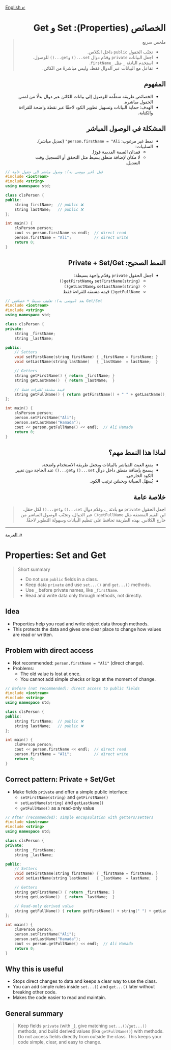 
<a id="arabic"></a>
[English ↙](#english)
<div dir="rtl" style="text-align: right">

# الخصائص (Properties): Set و Get

> ملخص سريع
> - تجنّب الحقول `public` داخل الكلاس.
> - اجعل البيانات `private` وقدّم دوال `set...()` و`get...()` للوصول.
> - استخدم البادئة `_` مثل `_firstName`.
> - تفاعل مع البيانات عبر الدوال فقط، وليس مباشرةً من الكائن.

## المفهوم
- الخصائص طريقة منظّمة للوصول إلى بيانات الكائن عبر دوال بدلًا من لمس الحقول مباشرة.
- الهدف: حماية البيانات وتسهيل تطوير الكود لاحقًا عبر نقطة واضحة للقراءة والكتابة.

## المشكلة في الوصول المباشر
- نمط غير مرغوب: `person.firstName = "Ali"` (تعديل مباشر).
- السلبيات:
  - فقدان القيمة القديمة فورًا.
  - لا مكان لإضافة منطق بسيط مثل التحقق أو التسجيل وقت التعديل.

</div>
<div dir="ltr">

```cpp
// قبل (غير موصى به): وصول مباشر إلى حقول عامة
#include <iostream>
#include <string>
using namespace std;

class clsPerson {
public:
    string firstName;  // public ❌
    string lastName;   // public ❌
};

int main() {
    clsPerson person;
    cout << person.firstName << endl;  // direct read
    person.firstName = "Ali";          // direct write
    return 0;
}
```
</div>
<div dir="rtl" style="text-align: right">

## النمط الصحيح: Private + Set/Get
- اجعل الحقول `private` وقدّم واجهة بسيطة:
  - `setFirstName(string)` و`getFirstName()`
  - `setLastName(string)` و`getLastName()`
  - `getFullName()` قيمة مشتقة للقراءة فقط

</div>
<div dir="ltr">

```cpp
// بعد (موصى به): تغليف بسيط + خصائص Get/Set
#include <iostream>
#include <string>
using namespace std;

class clsPerson {
private:
    string _firstName;
    string _lastName;

public:
    // Setters
    void setFirstName(string firstName) { _firstName = firstName; }
    void setLastName(string lastName)   { _lastName  = lastName;  }

    // Getters
    string getFirstName() { return _firstName; }
    string getLastName()  { return _lastName;  }

    // قيمة مشتقة للقراءة فقط
    string getFullName() { return getFirstName() + " " + getLastName(); }
};

int main() {
    clsPerson person;
    person.setFirstName("Ali");
    person.setLastName("Hamada");
    cout << person.getFullName() << endl;  // Ali Hamada
    return 0;
}
```
</div>
<div dir="rtl" style="text-align: right">

## لماذا هذا النمط مهم؟
- يمنع العبث المباشر بالبيانات ويجعل طريقة الاستخدام واضحة.
- يسمح بإضافة منطق داخل دوال `set...()` و`get...()` عند الحاجة دون تغيير الكود الخارجي.
- يُسهّل الصيانة ويحسّن ترتيب الكود.

## خلاصة عامة
> اجعل الحقول `private` مع بادئة `_`، وقدّم دوال `set...()` و`get...()` لكل حقل. ابنِ القيم المشتقة مثل `getFullName()` عبر الدوال، وتجنّب الوصول المباشر من خارج الكلاس. بهذه الطريقة تحافظ على تنظيم البيانات وسهولة التطوير لاحقًا.

</div>

---

<a id="english"></a>
 
[العربية ↗](#arabic)
# Properties: Set and Get

> Short summary
> - Do not use `public` fields in a class.
> - Keep data `private` and use `set...()` and `get...()` methods.
> - Use `_` before private names, like `_firstName`.
> - Read and write data only through methods, not directly.

## Idea
- Properties help you read and write object data through methods.
- This protects the data and gives one clear place to change how values are read or written.

## Problem with direct access
- Not recommended: `person.firstName = "Ali"` (direct change).
- Problems:
  - The old value is lost at once.
  - You cannot add simple checks or logs at the moment of change.

```cpp
// Before (not recommended): direct access to public fields
#include <iostream>
#include <string>
using namespace std;

class clsPerson {
public:
    string firstName;  // public ❌
    string lastName;   // public ❌
};

int main() {
    clsPerson person;
    cout << person.firstName << endl;  // direct read
    person.firstName = "Ali";          // direct write
    return 0;
}
```

## Correct pattern: Private + Set/Get
- Make fields `private` and offer a simple public interface:
  - `setFirstName(string)` and `getFirstName()`
  - `setLastName(string)`  and `getLastName()`
  - `getFullName()` as a read-only value

```cpp
// After (recommended): simple encapsulation with getters/setters
#include <iostream>
#include <string>
using namespace std;

class clsPerson {
private:
    string _firstName;
    string _lastName;

public:
    // Setters
    void setFirstName(string firstName) { _firstName = firstName; }
    void setLastName(string lastName)   { _lastName  = lastName;  }

    // Getters
    string getFirstName() { return _firstName; }
    string getLastName()  { return _lastName;  }

    // Read-only derived value
    string getFullName() { return getFirstName() + string(" ") + getLastName(); }
};

int main() {
    clsPerson person;
    person.setFirstName("Ali");
    person.setLastName("Hamada");
    cout << person.getFullName() << endl;  // Ali Hamada
    return 0;
}
```

## Why this is useful
- Stops direct changes to data and keeps a clear way to use the class.
- You can add simple rules inside `set...()` and `get...()` later without breaking other code.
- Makes the code easier to read and maintain.

## General summary
> Keep fields `private` (with `_`), give matching `set...()`/`get...()` methods, and build derived values (like `getFullName()`) with methods. Do not access fields directly from outside the class. This keeps your code simple, clear, and easy to change.
